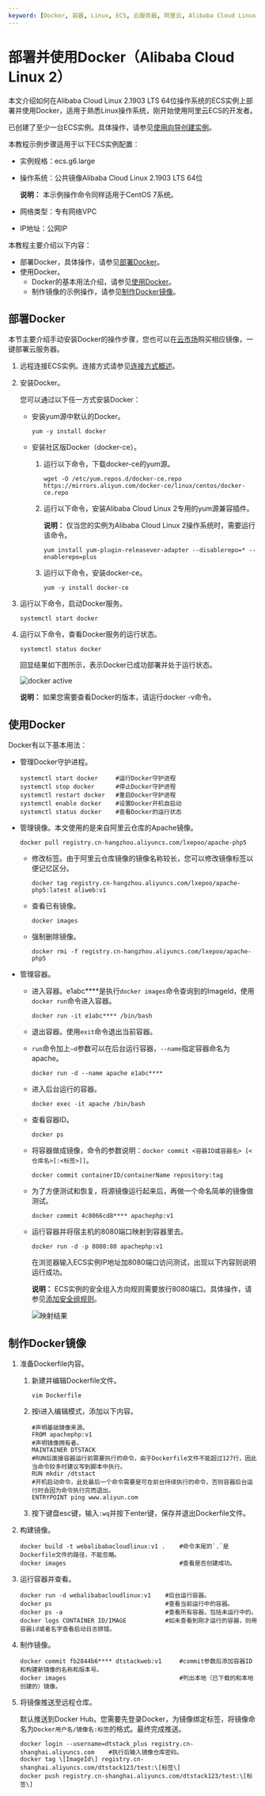 ```yaml
---
keyword: [Docker, 容器, Linux, ECS, 云服务器, 阿里云, Alibaba Cloud Linux 2]
---
```


# 部署并使用Docker（Alibaba Cloud Linux 2）

本文介绍如何在Alibaba Cloud Linux 2.1903 LTS 64位操作系统的ECS实例上部署并使用Docker，适用于熟悉Linux操作系统，刚开始使用阿里云ECS的开发者。

已创建了至少一台ECS实例。具体操作，请参见[使用向导创建实例](/cn.zh-CN/实例/创建实例/使用向导创建实例.md)。

本教程示例步骤适用于以下ECS实例配置：

-   实例规格：ecs.g6.large
-   操作系统：公共镜像Alibaba Cloud Linux 2.1903 LTS 64位

    **说明：** 本示例操作命令同样适用于CentOS 7系统。

-   网络类型：专有网络VPC
-   IP地址：公网IP

本教程主要介绍以下内容：

-   部署Docker，具体操作，请参见[部署Docker](#section_gtl_cjs_ls2)。
-   使用Docker。
    -   Docker的基本用法介绍，请参见[使用Docker](#section_x1c_w5u_5wb)。
    -   制作镜像的示例操作，请参见[制作Docker镜像](#section_i4r_m92_6ev)。

## 部署Docker

本节主要介绍手动安装Docker的操作步骤，您也可以在[云市场](https://market.aliyun.com/software)购买相应镜像，一键部署云服务器。

1.  远程连接ECS实例。连接方式请参见[连接方式概述](/cn.zh-CN/实例/连接实例/连接方式概述.md)。

2.  安装Docker。

    您可以通过以下任一方式安装Docker：

    -   安装yum源中默认的Docker。

        ```
        yum -y install docker
        ```

    -   安装社区版Docker（docker-ce）。
        1.  运行以下命令，下载docker-ce的yum源。

            ```
            wget -O /etc/yum.repos.d/docker-ce.repo https://mirrors.aliyun.com/docker-ce/linux/centos/docker-ce.repo
            ```

        2.  运行以下命令，安装Alibaba Cloud Linux 2专用的yum源兼容插件。

            **说明：** 仅当您的实例为Alibaba Cloud Linux 2操作系统时，需要运行该命令。

            ```
            yum install yum-plugin-releasever-adapter --disablerepo=* --enablerepo=plus
            ```

        3.  运行以下命令，安装docker-ce。

            ```
            yum -y install docker-ce
            ```

3.  运行以下命令，启动Docker服务。

    ```
    systemctl start docker
    ```

4.  运行以下命令，查看Docker服务的运行状态。

    ```
    systemctl status docker
    ```

    回显结果如下图所示，表示Docker已成功部署并处于运行状态。

    ![docker active](https://static-aliyun-doc.oss-accelerate.aliyuncs.com/assets/img/zh-CN/4200954261/p287883.png)

    **说明：** 如果您需要查看Docker的版本，请运行docker -v命令。


## 使用Docker

Docker有以下基本用法：

-   管理Docker守护进程。

    ```
    systemctl start docker     #运行Docker守护进程
    systemctl stop docker      #停止Docker守护进程
    systemctl restart docker   #重启Docker守护进程
    systemctl enable docker    #设置Docker开机自启动
    systemctl status docker    #查看Docker的运行状态
    ```

-   管理镜像。本文使用的是来自阿里云仓库的Apache镜像。

    ```
    docker pull registry.cn-hangzhou.aliyuncs.com/lxepoo/apache-php5
    ```

    -   修改标签。由于阿里云仓库镜像的镜像名称较长，您可以修改镜像标签以便记忆区分。

        ```
        docker tag registry.cn-hangzhou.aliyuncs.com/lxepoo/apache-php5:latest aliweb:v1
        ```

    -   查看已有镜像。

        ```
        docker images
        ```

    -   强制删除镜像。

        ```
        docker rmi -f registry.cn-hangzhou.aliyuncs.com/lxepoo/apache-php5
        ```

-   管理容器。
    -   进入容器。e1abc\*\*\*\*是执行`docker images`命令查询到的ImageId，使用`docker run`命令进入容器。

        ```
        docker run -it e1abc**** /bin/bash
        ```

    -   退出容器。使用`exit`命令退出当前容器。
    -   `run`命令加上`–d`参数可以在后台运行容器，`--name`指定容器命名为apache。

        ```
        docker run -d --name apache e1abc****
        ```

    -   进入后台运行的容器。

        ```
        docker exec -it apache /bin/bash
        ```

    -   查看容器ID。

        ```
        docker ps
        ```

    -   将容器做成镜像，命令的参数说明：`docker commit <容器ID或容器名> [<仓库名>[:<标签>]]`。

        ```
        docker commit containerID/containerName repository:tag
        ```

    -   为了方便测试和恢复，将源镜像运行起来后，再做一个命名简单的镜像做测试。

        ```
        docker commit 4c8066cd8**** apachephp:v1
        ```

    -   运行容器并将宿主机的8080端口映射到容器里去。

        ```
        docker run -d -p 8080:80 apachephp:v1
        ```

        在浏览器输入ECS实例IP地址加8080端口访问测试，出现以下内容则说明运行成功。

        **说明：** ECS实例的安全组入方向规则需要放行8080端口。具体操作，请参见[添加安全组规则](/cn.zh-CN/安全/安全组/添加安全组规则.md)。

        ![映射结果](https://static-aliyun-doc.oss-accelerate.aliyuncs.com/assets/img/zh-CN/4712649951/p12348.png)


## 制作Docker镜像

1.  准备Dockerfile内容。

    1.  新建并编辑Dockerfile文件。

        ```
        vim Dockerfile
        ```

    2.  按i进入编辑模式，添加以下内容。

        ```
        #声明基础镜像来源。
        FROM apachephp:v1
        #声明镜像拥有者。
        MAINTAINER DTSTACK
        #RUN后面接容器运行前需要执行的命令，由于Dockerfile文件不能超过127行，因此当命令较多时建议写到脚本中执行。
        RUN mkdir /dtstact
        #开机启动命令，此处最后一个命令需要是可在前台持续执行的命令，否则容器后台运行时会因为命令执行完而退出。
        ENTRYPOINT ping www.aliyun.com
        ```

    3.  按下键盘esc键，输入`:wq`并按下enter键，保存并退出Dockerfile文件。

2.  构建镜像。

    ```
    docker build -t webalibabacloudlinux:v1 .    #命令末尾的`.`是Dockerfile文件的路径，不能忽略。
    docker images                                #查看是否创建成功。
    ```

3.  运行容器并查看。

    ```
    docker run -d webalibabacloudlinux:v1    #后台运行容器。
    docker ps                                #查看当前运行中的容器。
    docker ps -a                             #查看所有容器，包括未运行中的。
    docker logs CONTAINER ID/IMAGE           #如未查看到刚才运行的容器，则用容器id或者名字查看启动日志排错。
    ```

4.  制作镜像。

    ```
    docker commit fb2844b6**** dtstackweb:v1     #commit参数后添加容器ID和构建新镜像的名称和版本号。
    docker images                                #列出本地（已下载的和本地创建的）镜像。
    ```

5.  将镜像推送至远程仓库。

    默认推送到Docker Hub。您需要先登录Docker，为镜像绑定标签，将镜像命名为`Docker用户名/镜像名:标签`的格式。最终完成推送。

    ```
    docker login --username=dtstack_plus registry.cn-shanghai.aliyuncs.com    #执行后输入镜像仓库密码。
    docker tag \[ImageId\] registry.cn-shanghai.aliyuncs.com/dtstack123/test:\[标签\]
    docker push registry.cn-shanghai.aliyuncs.com/dtstack123/test:\[标签\]
    ```


